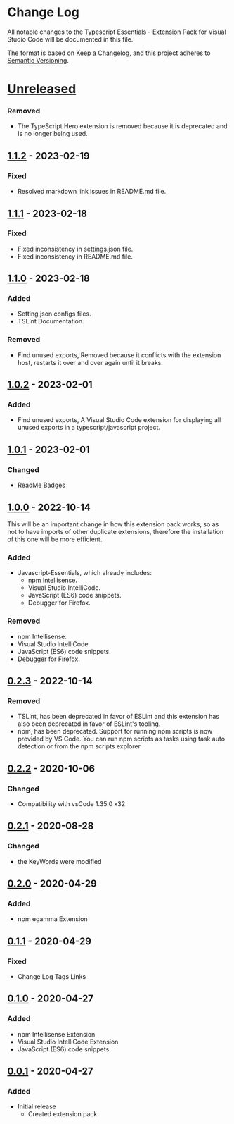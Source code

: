# Change Log

All notable changes to the Typescript Essentials - Extension Pack for Visual Studio Code will be documented in this file.

The format is based on [Keep a Changelog](https://keepachangelog.com/en/1.0.0/),
and this project adheres to [Semantic Versioning](https://semver.org/spec/v2.0.0.html).

# [Unreleased]

### Removed

* The TypeScript Hero extension is removed because it is deprecated and is no longer being used.

## [1.1.2] - 2023-02-19

### Fixed

* Resolved markdown link issues in README.md file.

## [1.1.1] - 2023-02-18

### Fixed

* Fixed inconsistency in settings.json file.
* Fixed inconsistency in README.md file.

## [1.1.0] - 2023-02-18

### Added

* Setting.json configs files.
* TSLint Documentation.

### Removed

* Find unused exports, Removed because it conflicts with the extension host, restarts it over and over again until it breaks.

## [1.0.2] - 2023-02-01

### Added

* Find unused exports, A Visual Studio Code extension for displaying all unused exports in a typescript/javascript project.

## [1.0.1] - 2023-02-01

### Changed

* ReadMe Badges

## [1.0.0] - 2022-10-14

This will be an important change in how this extension pack works, so as not to have imports of other duplicate extensions, therefore the installation of this one will be more efficient.

### Added

* Javascript-Essentials, which already includes:  
  * npm Intellisense.
  * Visual Studio IntelliCode.
  * JavaScript (ES6) code snippets.
  * Debugger for Firefox.

### Removed

* npm Intellisense.
* Visual Studio IntelliCode.
* JavaScript (ES6) code snippets.
* Debugger for Firefox.

## [0.2.3] - 2022-10-14

### Removed

* TSLint, has been deprecated in favor of ESLint and this extension has also been deprecated in favor of ESLint's tooling.
* npm, has been deprecated. Support for running npm scripts is now provided by VS Code. You can run npm scripts as tasks using task auto detection or from the npm scripts explorer.

## [0.2.2] - 2020-10-06

### Changed

* Compatibility with vsCode 1.35.0 x32

## [0.2.1] - 2020-08-28

### Changed

* the KeyWords were modified

## [0.2.0] - 2020-04-29

### Added

* npm egamma Extension

## [0.1.1] - 2020-04-29

### Fixed

* Change Log Tags Links

## [0.1.0] - 2020-04-27

### Added

* npm Intellisense Extension
* Visual Studio IntelliCode Extension
* JavaScript (ES6) code snippets

## [0.0.1] - 2020-04-27

### Added

* Initial release
  * Created extension pack

[Unreleased]: https://github.com/Gydunhn/Typescript-Essentials/tree/develop
[1.1.2]: https://github.com/Gydunhn/Typescript-Essentials/releases/tag/1.1.2
[1.1.1]: https://github.com/Gydunhn/Typescript-Essentials/releases/tag/1.1.1
[1.1.0]: https://github.com/Gydunhn/Typescript-Essentials/releases/tag/1.1.0
[1.0.2]: https://github.com/Gydunhn/Typescript-Essentials/releases/tag/1.0.2
[1.0.1]: https://github.com/Gydunhn/Typescript-Essentials/releases/tag/1.0.1
[1.0.0]: https://github.com/Gydunhn/Typescript-Essentials/releases/tag/1.0.0
[0.2.3]: https://github.com/Gydunhn/Typescript-Essentials/releases/tag/0.2.3
[0.2.2]: https://github.com/Gydunhn/Typescript-Essentials/releases/tag/0.2.2
[0.2.1]: https://github.com/Gydunhn/Typescript-Essentials/releases/tag/0.2.1
[0.2.0]: https://github.com/Gydunhn/Typescript-Essentials/releases/tag/0.2.0
[0.1.1]: https://github.com/Gydunhn/Typescript-Essentials/releases/tag/0.1.1
[0.1.0]: https://github.com/Gydunhn/Typescript-Essentials/releases/tag/0.1.0
[0.0.1]: https://github.com/Gydunhn/Typescript-Essentials/releases/tag/0.0.1
